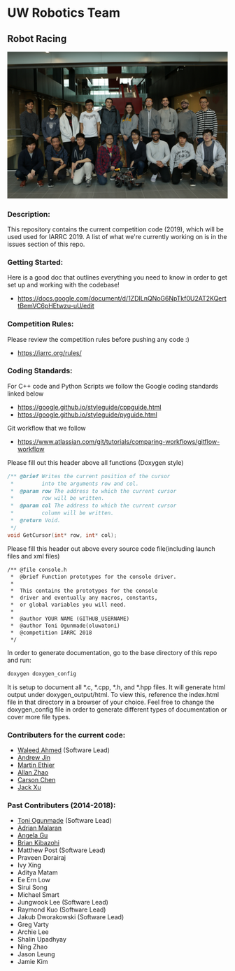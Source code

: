 # UW Robotics Team
## Robot Racing
![](images/Team_Photo.jpg)

### Description:
This repository contains the current competition code (2019), which will be used used for IARRC 2019. A list of what we're currently working on is in the issues section of this repo.

### Getting Started:
Here is a good doc that outlines everything you need to know in order to get set up and working with the codebase!
* https://docs.google.com/document/d/1ZDILnQNoG6NpTkf0U2AT2KQerttBemVC6pHEtwzu-uU/edit

### Competition Rules:
Please review the competition rules before pushing any code :)
* https://iarrc.org/rules/

### Coding Standards:
For C++ code and Python Scripts we follow the Google coding standards linked below
* https://google.github.io/styleguide/cppguide.html
* https://google.github.io/styleguide/pyguide.html

Git workflow that we follow
* https://www.atlassian.com/git/tutorials/comparing-workflows/gitflow-workflow

Please fill out this header above all functions (Doxygen style)
``` cpp
/** @brief Writes the current position of the cursor
 *         into the arguments row and col.
 *  @param row The address to which the current cursor
 *         row will be written.
 *  @param col The address to which the current cursor
 *         column will be written.
 *  @return Void.
 */
void GetCursor(int* row, int* col);
```
Please fill this header out above every source code file(including launch files and xml files)
```
/** @file console.h
 *  @brief Function prototypes for the console driver.
 *
 *  This contains the prototypes for the console
 *  driver and eventually any macros, constants,
 *  or global variables you will need.
 *
 *  @author YOUR NAME (GITHUB_USERNAME)
 *  @author Toni Ogunmade(oluwatoni)
 *  @competition IARRC 2018
 */
```
In order to generate documentation, go to the base directory of this repo and run:
``` bash
doxygen doxygen_config
```
It is setup to document all \*.c, \*.cpp, \*.h, and \*.hpp files. It will generate html output under doxygen\_output/html. To view this, reference the index.html file in that directory in a browser of your choice. Feel free to change the doxygen\_config file in order to generate different types of documentation or cover more file types.

### Contributers for the current code:
* [Waleed Ahmed](https://github.com/w29ahmed) (Software Lead)
* [Andrew Jin](https://github.com/DongJunJin)
* [Martin Ethier](https://github.com/MartinEthier)
* [Allan Zhao](https://github.com/y556zhao)
* [Carson Chen](https://github.com/CXYCarson)
* [Jack Xu](https://github.com/JXproject)

### Past Contributers (2014-2018):
* [Toni Ogunmade](https://github.com/Oluwatoni) (Software Lead)
* [Adrian Malaran](https://github.com/AdrianMalaran)
* [Angela Gu](https://github.com/angegu)
* [Brian Kibazohi](https://github.com/kibazohb)
* Matthew Post (Software Lead)
* Praveen Dorairaj
* Ivy Xing
* Aditya Matam
* Ee Ern Low
* Sirui Song
* Michael Smart
* Jungwook Lee (Software Lead)
* Raymond Kuo (Software Lead)
* Jakub Dworakowski (Software Lead)
* Greg Varty
* Archie Lee
* Shalin Upadhyay
* Ning Zhao
* Jason Leung
* Jamie Kim
